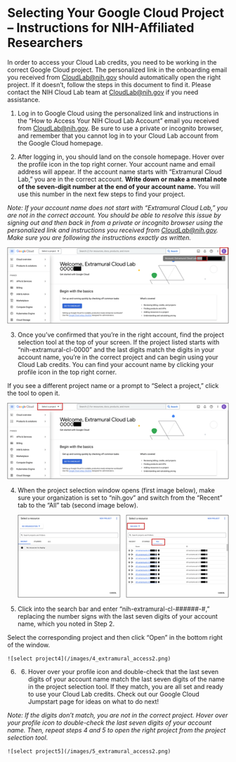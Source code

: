 # Selecting Your Google Cloud Project – Instructions for NIH-Affiliated Researchers

In order to access your Cloud Lab credits, you need to be working in the correct Google Cloud project. The personalized link in the onboarding email you received from CloudLab@nih.gov should automatically open the right project. If it doesn’t, follow the steps in this document to find it. Please contact the NIH Cloud Lab team at CloudLab@nih.gov if you need assistance.

1. Log in to Google Cloud using the personalized link and instructions in the “How to Access Your NIH Cloud Lab Account” email you received from CloudLab@nih.gov. Be sure to use a private or incognito browser, and remember that you cannot log in to your Cloud Lab account from the Google Cloud homepage.

2.	After logging in, you should land on the console homepage. Hover over the profile icon in the top right corner. Your account name and email address will appear. If the account name starts with “Extramural Cloud Lab,” you are in the correct account. **Write down or make a mental note of the seven-digit number at the end of your account name.** You will use this number in the next few steps to find your project.

*Note: If your account name does not start with “Extramural Cloud Lab,” you are not in the correct account. You should be able to resolve this issue by signing out and then back in from a private or incognito browser using the personalized link and instructions you received from CloudLab@nih.gov. Make sure you are following the instructions exactly as written.*


  ![select project1](/images/1_extramural_access2.png)


3.	Once you’ve confirmed that you’re in the right account, find the project selection tool at the top of your screen. If the project listed starts with “nih-extramural-cl-0000” and the last digits match the digits in your account name, you’re in the correct project and can begin using your Cloud Lab credits. You can find your account name by clicking your profile icon in the top right corner. 

If you see a different project name or a prompt to “Select a project,” click the tool to open it.
 
   ![select project2](/images/2_extramural_access.png)

4.	When the project selection window opens (first image below), make sure your organization is set to “nih.gov” and switch from the “Recent” tab to the “All” tab (second image below).

    ![select project3](/images/3_extramural_access2.png)

5.	Click into the search bar and enter “nih-extramural-cl-######-#,” replacing the number signs with the last seven digits of your account name, which you noted in Step 2. 

Select the corresponding project and then click “Open” in the bottom right of the window.

 
    ![select project4](/images/4_extramural_access2.png)

6.	6.	Hover over your profile icon and double-check that the last seven digits of your account name match the last seven digits of the name in the project selection tool. If they match, you are all set and ready to use your Cloud Lab credits. Check out our Google Cloud Jumpstart page for ideas on what to do next!

*Note: If the digits don’t match, you are not in the correct project. Hover over your profile icon to double-check the last seven digits of your account name. Then, repeat steps 4 and 5 to open the right project from the project selection tool.*

 
    ![select project5](/images/5_extramural_access2.png)